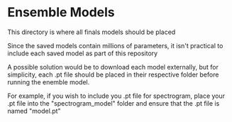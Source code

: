 # Ensemble Models

This directory is where all finals models should be placed

Since the saved models contain millions of parameters, it isn't practical to include each saved model as part of this repository

A possible solution would be to download each model externally, but for simplicity, each .pt file should be placed in their 
respective folder before running the enemble model.

For example, if you wish to include you .pt file for spectrogram, place your .pt file into the "spectrogram_model" folder and
ensure that the .pt file is named "model.pt"